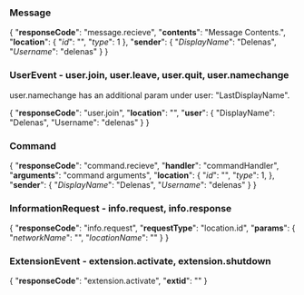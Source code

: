 ### Message
{
	"**responseCode**": "message.recieve",
	"**contents**": "Message Contents.",
	"**location**": {
		"*id*": "<guid>",
		"*type*": 1
	},
	"**sender**": {
		"*DisplayName*": "Delenas", 
		"*Username*": "delenas" 
	}
}

### UserEvent - user.join, user.leave, user.quit, user.namechange
user.namechange has an additional param under user: "LastDisplayName".

{
	"**responseCode**": "user.join",
	"**location**": "<guid>",
	"**user**": {
		"DisplayName": "Delenas",
		"Username": "delenas"
	}
}

### Command
{
	"**responseCode**": "command.recieve",
	"**handler**": "commandHandler",
	"**arguments**": "command arguments",
	"**location**": {
		"*id*": "<guid>",
		"*type*": 1,
	},
	"**sender**": {
		"*DisplayName*": "Delenas",
		"*Username*": "delenas"
	}
}

### InformationRequest - info.request, info.response
{
	"**responseCode**": "info.request",
	"**requestType**": "location.id",
	"**params**": {
		"*networkName*": "<string>",
		"*locationName*": "<string>"
	}
}

### ExtensionEvent - extension.activate, extension.shutdown
{
	"**responseCode**": "extension.activate",
	"**extid**": "<guid>"
}
